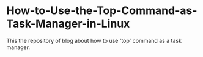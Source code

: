 # How-to-Use-the-Top-Command-as-Task-Manager-in-Linux
This the repository of blog about how to use 'top' command as a task manager.
